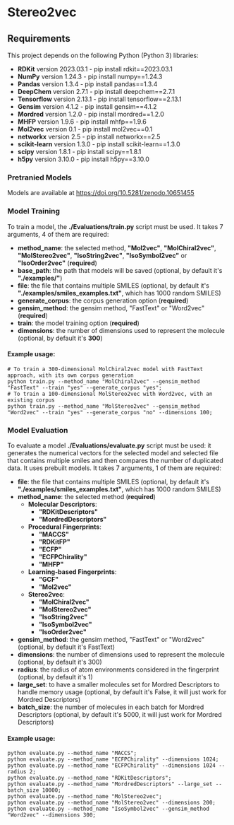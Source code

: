 # Stereo2vec

## Requirements

This project depends on the following Python (Python 3) libraries:
- **RDKit** version 2023.03.1 - pip install rdkit==2023.03.1
- **NumPy** version 1.24.3 - pip install numpy==1.24.3
- **Pandas** version 1.3.4 - pip install pandas==1.3.4
- **DeepChem** version 2.7.1 - pip install deepchem==2.7.1
- **Tensorflow** version 2.13.1 - pip install tensorflow==2.13.1
- **Gensim** version 4.1.2 - pip install gensim==4.1.2
- **Mordred** version 1.2.0 - pip install mordred==1.2.0
- **MHFP** version 1.9.6 - pip install mhfp==1.9.6
- **Mol2vec** version 0.1 - pip install mol2vec==0.1
- **networkx** version 2.5 - pip install networkx==2.5
- **scikit-learn** version 1.3.0 - pip install scikit-learn==1.3.0
- **scipy** version 1.8.1 - pip install scipy==1.8.1
- **h5py** version 3.10.0 - pip install h5py==3.10.0

### Pretranied Models

Models are available at https://doi.org/10.5281/zenodo.10651455 


### Model Training

To train a model, the **./Evaluations/train.py** script must be used.
It takes 7 arguments, 4 of them are required:
-    **method_name**: the selected method, **"Mol2vec"**, **"MolChiral2vec"**, **"MolStereo2vec"**, **"IsoString2vec"**, **"IsoSymbol2vec"** or **"IsoOrder2vec"** (**required**)
-    **base_path**: the path that models will be saved (optional, by default it's **"./examples/"**) 
-    **file**: the file that contains multiple SMILES (optional, by default it's **"./examples/smiles_examples.txt"**, which has 1000 random SMILES)
-    **generate_corpus**: the corpus generation option (**required**)
-    **gensim_method**: the gensim method, "FastText" or "Word2vec" (**required**)
-    **train**: the model training option (**required**)
-    **dimensions**: the number of dimensions used to represent the molecule (optional, by default it's **300**)

#### Example usage:
    # To train a 300-dimensional MolChiral2vec model with FastText approach, with its own corpus generation
    python train.py --method_name "MolChiral2vec" --gensim_method "FastText" --train "yes" --generate_corpus "yes"; 
    # To train a 100-dimensional MolStereo2vec with Word2vec, with an existing corpus
    python train.py --method_name "MolStereo2vec" --gensim_method "Word2vec" --train "yes" --generate_corpus "no" --dimensions 100;
    
### Model Evaluation 

To evaluate a model **./Evaluations/evaluate.py** script must be used: it generates the numerical vectors for the selected model and selected file that contains multiple smiles and then compares the number of duplicated data. It uses prebuilt models.
It takes 7 arguments, 1 of them are required:
-    **file**: the file that contains multiple SMILES (optional, by default it's **"./examples/smiles_examples.txt"**, which has 1000 random SMILES)
- **method_name**: the selected method (**required**)
  - **Molecular Descriptors**:
    - **"RDKitDescriptors"**
    - **"MordredDescriptors"**
  - **Procedural Fingerprints**:
    - **"MACCS"**
    - **"RDKitFP"**
    - **"ECFP"**
    - **"ECFPChirality"**
    - **"MHFP"**
  - **Learning-based Fingerprints**:
    - **"GCF"**
    - **"Mol2vec"**
  - **Stereo2vec**:
    - **"MolChiral2vec"**
    - **"MolStereo2vec"**
    - **"IsoString2vec"**
    - **"IsoSymbol2vec"**
    - **"IsoOrder2vec"**
-    **gensim_method**: the gensim method, "FastText" or "Word2vec" (optional, by default it's FastText)
-    **dimensions**: the number of dimensions used to represent the molecule (optional, by default it's 300)
-    **radius**: the radius of atom environments considered in the fingerprint (optional, by default it's 1)
-    **large_set**: to have a smaller molecules set for Mordred Descriptors to handle memory usage (optional, by default it's False, it will just work for Mordred Descriptors)
-    **batch_size**: the number of molecules in each batch for Mordred Descriptors (optional, by default it's 5000, it will just work for Mordred Descriptors)

#### Example usage:

    python evaluate.py --method_name "MACCS";
    python evaluate.py --method_name "ECFPChirality" --dimensions 1024;
    python evaluate.py --method_name "ECFPChirality" --dimensions 1024 --radius 2;
    python evaluate.py --method_name "RDKitDescriptors";
    python evaluate.py --method_name "MordredDescriptors" --large_set --batch_size 10000;
    python evaluate.py --method_name "MolStereo2vec";
    python evaluate.py --method_name "MolStereo2vec" --dimensions 200;
    python evaluate.py --method_name "IsoSymbol2vec" --gensim_method "Word2vec" --dimensions 300; 
